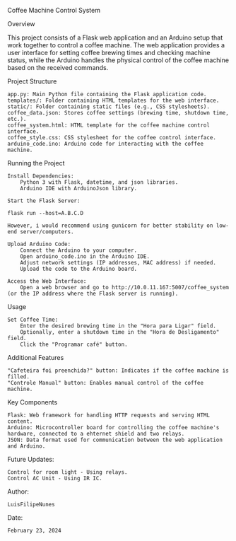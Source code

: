 Coffee Machine Control System

Overview

This project consists of a Flask web application and an Arduino setup that work together to control a coffee machine. The web application provides a user interface for setting coffee brewing times and checking machine status, while the Arduino handles the physical control of the coffee machine based on the received commands.

Project Structure

    app.py: Main Python file containing the Flask application code.
    templates/: Folder containing HTML templates for the web interface.
    static/: Folder containing static files (e.g., CSS stylesheets).
    coffee_data.json: Stores coffee settings (brewing time, shutdown time, etc.).
    coffee_system.html: HTML template for the coffee machine control interface.
    coffee_style.css: CSS stylesheet for the coffee control interface.
    arduino_code.ino: Arduino code for interacting with the coffee machine.

Running the Project

    Install Dependencies:
        Python 3 with Flask, datetime, and json libraries.
        Arduino IDE with ArduinoJson library.

    Start the Flask Server:

    flask run --host=A.B.C.D

    However, i would recommend using gunicorn for better stability on low-end server/computers. 

    Upload Arduino Code:
        Connect the Arduino to your computer.
        Open arduino_code.ino in the Arduino IDE.
        Adjust network settings (IP addresses, MAC address) if needed.
        Upload the code to the Arduino board.

    Access the Web Interface:
        Open a web browser and go to http://10.0.11.167:5007/coffee_system (or the IP address where the Flask server is running).

Usage

    Set Coffee Time:
        Enter the desired brewing time in the "Hora para Ligar" field.
        Optionally, enter a shutdown time in the "Hora de Desligamento" field.
        Click the "Programar café" button.


Additional Features

    "Cafeteira foi preenchida?" button: Indicates if the coffee machine is filled.
    "Controle Manual" button: Enables manual control of the coffee machine.

Key Components

    Flask: Web framework for handling HTTP requests and serving HTML content.
    Arduino: Microcontroller board for controlling the coffee machine's hardware, connected to a ehternet shield and two relays.
    JSON: Data format used for communication between the web application and Arduino.

Future Updates:

    Control for room light - Using relays.
    Control AC Unit - Using IR IC.

Author:

    LuisFilipeNunes

Date:

    February 23, 2024



